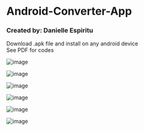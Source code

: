 # Android-Converter-App
<h3>Created by: Danielle Espiritu</h3>
Download .apk file and install on any android device <br />
See PDF for codes <br />

![image](https://user-images.githubusercontent.com/28699887/54081506-ceeb3600-4340-11e9-8aba-7bfac3211bc8.png)

![image](https://user-images.githubusercontent.com/28699887/54081500-ad8a4a00-4340-11e9-9777-70412bb02142.png)

![image](https://user-images.githubusercontent.com/28699887/54081474-5f754680-4340-11e9-8500-41f8546f88cd.png)

![image](https://user-images.githubusercontent.com/28699887/54081477-6308cd80-4340-11e9-9751-da68d7c5b7d5.png)

![image](https://user-images.githubusercontent.com/28699887/54081482-68661800-4340-11e9-9d19-aa86567e0288.png)

![image](https://user-images.githubusercontent.com/28699887/54081486-70be5300-4340-11e9-9d84-834a6350a2b1.png)

